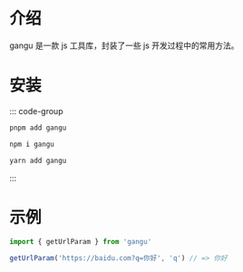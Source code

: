 # 介绍
gangu 是一款 js 工具库，封装了一些 js 开发过程中的常用方法。

# 安装

::: code-group

```bash [pnpm]
pnpm add gangu
```

```bash [npm]
npm i gangu
```

```bash [yarn]
yarn add gangu
```

:::


# 示例
```js
import { getUrlParam } from 'gangu'

getUrlParam('https://baidu.com?q=你好', 'q') // => 你好
```